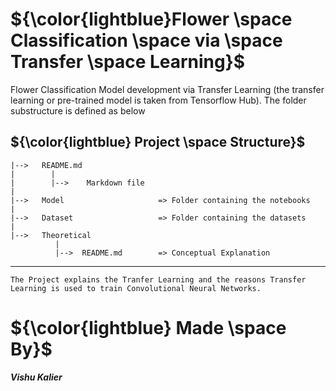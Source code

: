 # ${\color{lightblue}Flower \space Classification \space via \space Transfer \space Learning}$
Flower Classification Model development via Transfer Learning (the transfer learning or pre-trained model is taken from Tensorflow Hub).
The folder substructure is defined as below

## ${\color{lightblue} Project \space Structure}$
    
    |-->   README.md
    |        |
    |        |-->    Markdown file
    |
    |-->   Model                     => Folder containing the notebooks
    |
    |-->   Dataset                   => Folder containing the datasets
    |
    |-->   Theoretical
              |
              |-->  README.md        => Conceptual Explanation
    
------

    The Project explains the Tranfer Learning and the reasons Transfer Learning is used to train Convolutional Neural Networks.

# ${\color{lightblue} Made \space By}$
<b><i>Vishu Kalier
